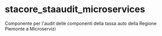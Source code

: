 # stacore_staaudit_microservices
Componente per l'audit delle componenti della tassa auto della Regione Piemonte a Microservizi
